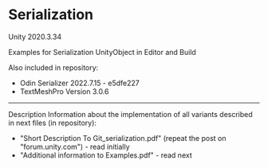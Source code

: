 # Serialization
Unity 2020.3.34

Examples for Serialization UnityObject in Editor and Build

Also included in repository:
- Odin Serializer 2022.7.15 - e5dfe227
- TextMeshPro Version 3.0.6

----------------------------------
Description
Information about the implementation of all variants described in next files (in repository):
- "Short Description To Git_serialization.pdf" (repeat the post on "forum.unity.com") - read initially
- "Additional information to Examples.pdf" - read next